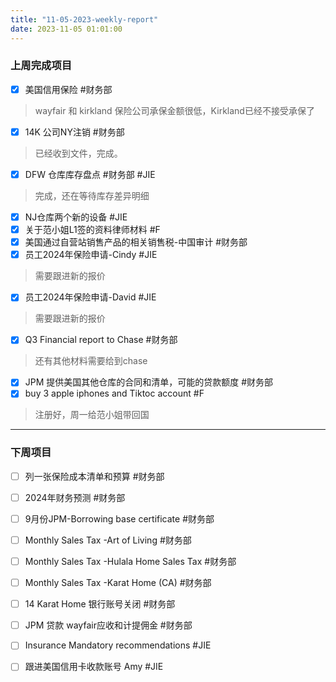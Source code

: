 ```yaml
---
title: "11-05-2023-weekly-report"
date: 2023-11-05 01:01:00 
---
```


### 上周完成项目

- [x]  美国信用保险  #财务部   
> wayfair 和 kirkland 保险公司承保金额很低，Kirkland已经不接受承保了
- [x] 14K 公司NY注销    #财务部     
> 已经收到文件，完成。 
- [x] DFW 仓库库存盘点  #财务部     #JIE   
> 完成，还在等待库存差异明细
- [x] NJ仓库两个新的设备 #JIE   
- [x] 关于范小姐L1签的资料律师材料    #F
- [x] 美国通过自营站销售产品的相关销售税-中国审计    #财务部   
- [x] 员工2024年保险申请-Cindy   #JIE    
> 需要跟进新的报价
- [x]  员工2024年保险申请-David   #JIE    
> 需要跟进新的报价
- [x] Q3 Financial report to Chase   #财务部   
> 还有其他材料需要给到chase
- [x] JPM 提供美国其他仓库的合同和清单，可能的贷款额度 #财务部  
- [x] buy 3 apple iphones and Tiktoc account   #F    
> 注册好，周一给范小姐带回国

---
### 下周项目
- [ ] 列一张保险成本清单和预算  #财务部 
- [ ] 2024年财务预测 #财务部 
- [ ] 9月份JPM-Borrowing base certificate #财务部 
- [ ] Monthly Sales Tax -Art of Living #财务部 
- [ ] Monthly Sales Tax -Hulala Home Sales Tax #财务部 
- [ ] Monthly Sales Tax  -Karat Home (CA) #财务部 
- [ ] 14 Karat Home 银行账号关闭 #财务部 
- [ ] JPM 贷款 wayfair应收和计提佣金 #财务部 
- [ ] Insurance Mandatory recommendations #JIE 
- [ ] 跟进美国信用卡收款账号 Amy #JIE 














